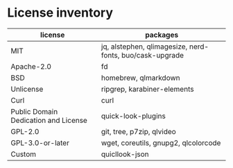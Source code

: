# License inventory

| license                              | packages                                                 |
| ------------------------------------ | -------------------------------------------------------- |
| MIT                                  | jq, alstephen, qlimagesize, nerd-fonts, buo/cask-upgrade |
| Apache-2.0                           | fd                                                       |
| BSD                                  | homebrew, qlmarkdown                                     |
| Unlicense                            | ripgrep, karabiner-elements                              |
| Curl                                 | curl                                                     |
| Public Domain Dedication and License | quick-look-plugins                                       |
| GPL-2.0                              | git, tree, p7zip, qlvideo                                |
| GPL-3.0-or-later                     | wget, coreutils, gnupg2, qlcolorcode                     |
| Custom                               | quicllook-json                                           |
